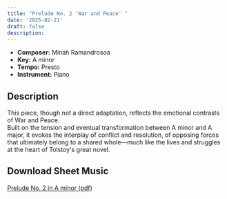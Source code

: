 ```yaml
---
title: "Prelude No. 2 'War and Peace' "
date: '2025-02-21'
draft: false
description: 
---
```

- **Composer:** Minah Ramandrosoa
- **Key:** A minor
- **Tempo:** Presto
- **Instrument:** Piano

<!--more-->
## Description

This piece, though not a direct adaptation, reflects the emotional contrasts of War and Peace. <br>
Built on the tension and eventual transformation between A minor and A major, it evokes the interplay of conflict and resolution, of opposing forces that ultimately belong to a shared whole—much like the lives and struggles at the heart of Tolstoy's great novel.
 
 
 ## Download Sheet Music

[Prelude No. 2 in A minor (pdf)](/pdfs/Prelude%20No.2%20in%20Aminor.pdf)